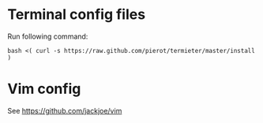 # Terminal config files

Run following command:

`bash <( curl -s https://raw.github.com/pierot/termieter/master/install )`

# Vim config

See https://github.com/jackjoe/vim

